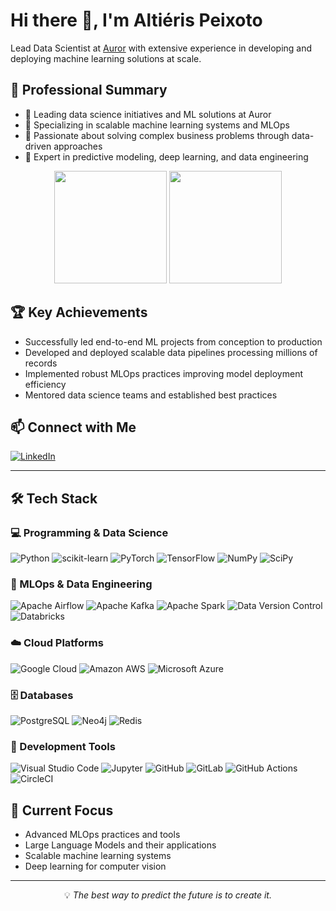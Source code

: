 # Hi there 👋, I'm Altiéris Peixoto

Lead Data Scientist at [Auror](https://www.auror.co/) with extensive experience in developing and deploying machine learning solutions at scale.

## 🎯 Professional Summary

- 🔭 Leading data science initiatives and ML solutions at Auror
- 🌱 Specializing in scalable machine learning systems and MLOps
- 👯 Passionate about solving complex business problems through data-driven approaches
- 💬 Expert in predictive modeling, deep learning, and data engineering

<div align="center">
  <img height="180em" src="https://github-readme-stats.vercel.app/api?username=altierispeixoto&show_icons=true&theme=dark&include_all_commits=true&count_private=true"/>
  <img height="180em" src="https://github-readme-stats.vercel.app/api/top-langs/?username=altierispeixoto&layout=compact&langs_count=7&theme=dark"/>
</div>

## 🏆 Key Achievements

- Successfully led end-to-end ML projects from conception to production
- Developed and deployed scalable data pipelines processing millions of records
- Implemented robust MLOps practices improving model deployment efficiency
- Mentored data science teams and established best practices

## 📫 Connect with Me

<p align="left">
<a href="https://www.linkedin.com/in/altierispeixoto/"><img alt="LinkedIn" src="https://img.shields.io/badge/LinkedIn-Altieris%20Peixoto%20-blue?style=for-the-badge&logo=linkedin"></a>
</p>

---

## 🛠 Tech Stack

### 💻 Programming & Data Science
![Python](https://img.shields.io/static/v1?style=for-the-badge&message=Python&color=3776AB&logo=Python&logoColor=FFFFFF&label=)
![scikit-learn](https://img.shields.io/static/v1?style=for-the-badge&message=scikit-learn&color=222222&logo=scikit-learn&logoColor=F7931E&label=)
![PyTorch](https://img.shields.io/static/v1?style=for-the-badge&message=PyTorch&color=EE4C2C&logo=PyTorch&logoColor=FFFFFF&label=)
![TensorFlow](https://img.shields.io/static/v1?style=for-the-badge&message=TensorFlow&color=FF6F00&logo=TensorFlow&logoColor=FFFFFF&label=)
![NumPy](https://img.shields.io/static/v1?style=for-the-badge&message=NumPy&color=013243&logo=NumPy&logoColor=FFFFFF&label=)
![SciPy](https://img.shields.io/static/v1?style=for-the-badge&message=SciPy&color=222222&logo=SciPy&logoColor=8CAAE6&label=)

### 🔄 MLOps & Data Engineering
![Apache Airflow](https://img.shields.io/static/v1?style=for-the-badge&message=Apache+Airflow&color=017CEE&logo=Apache+Airflow&logoColor=FFFFFF&label=)
![Apache Kafka](https://img.shields.io/static/v1?style=for-the-badge&message=Apache+Kafka&color=231F20&logo=Apache+Kafka&logoColor=FFFFFF&label=)
![Apache Spark](https://img.shields.io/static/v1?style=for-the-badge&message=Apache+Spark&color=E25A1C&logo=Apache+Spark&logoColor=FFFFFF&label=)
![Data Version Control](https://img.shields.io/static/v1?style=for-the-badge&message=DVC&color=945DD6&logo=DVC&logoColor=FFFFFF&label=)
![Databricks](https://img.shields.io/static/v1?style=for-the-badge&message=Databricks&color=FF3621&logo=Databricks&logoColor=FFFFFF&label=)

### ☁️ Cloud Platforms
![Google Cloud](https://img.shields.io/static/v1?style=for-the-badge&message=Google+Cloud&color=4285F4&logo=Google+Cloud&logoColor=FFFFFF&label=)
![Amazon AWS](https://img.shields.io/static/v1?style=for-the-badge&message=Amazon+AWS&color=232F3E&logo=Amazon+AWS&logoColor=FFFFFF&label=)
![Microsoft Azure](https://img.shields.io/static/v1?style=for-the-badge&message=Microsoft+Azure&color=0078D4&logo=Microsoft+Azure&logoColor=FFFFFF&label=)

### 🗄️ Databases
![PostgreSQL](https://img.shields.io/static/v1?style=for-the-badge&message=PostgreSQL&color=4169E1&logo=PostgreSQL&logoColor=FFFFFF&label=)
![Neo4j](https://img.shields.io/static/v1?style=for-the-badge&message=Neo4j&color=008CC1&logo=Neo4j&logoColor=FFFFFF&label=)
![Redis](https://img.shields.io/static/v1?style=for-the-badge&message=Redis&color=DC382D&logo=Redis&logoColor=FFFFFF&label=)

### 🔧 Development Tools
![Visual Studio Code](https://img.shields.io/static/v1?style=for-the-badge&message=Visual+Studio+Code&color=007ACC&logo=Visual+Studio+Code&logoColor=FFFFFF&label=)
![Jupyter](https://img.shields.io/static/v1?style=for-the-badge&message=Jupyter&color=F37626&logo=Jupyter&logoColor=FFFFFF&label=)
![GitHub](https://img.shields.io/static/v1?style=for-the-badge&message=GitHub&color=181717&logo=GitHub&logoColor=FFFFFF&label=)
![GitLab](https://img.shields.io/static/v1?style=for-the-badge&message=GitLab&color=222222&logo=GitLab&logoColor=FCA121&label=)
![GitHub Actions](https://img.shields.io/static/v1?style=for-the-badge&message=GitHub+Actions&color=2088FF&logo=GitHub+Actions&logoColor=FFFFFF&label=)
![CircleCI](https://img.shields.io/static/v1?style=for-the-badge&message=CircleCI&color=343434&logo=CircleCI&logoColor=FFFFFF&label=)

<!-- ## 📈 Featured Projects -->

<!-- ### 🔍 [Project Name 1]
Description of a significant machine learning project, highlighting:
- Problem solved and impact achieved
- Technologies and methodologies used
- Key metrics and results

### 🚀 [Project Name 2]
Description of another notable project, focusing on:
- Technical challenges overcome
- Scalability considerations
- Business value delivered -->

<!-- ## 📚 Latest Blog Posts -->
<!-- BLOG-POST-LIST:START -->
<!-- BLOG-POST-LIST:END -->

## 🌱 Current Focus

- Advanced MLOps practices and tools
- Large Language Models and their applications
- Scalable machine learning systems
- Deep learning for computer vision

---

<p align="center">💡 <i>The best way to predict the future is to create it.</i></p>
